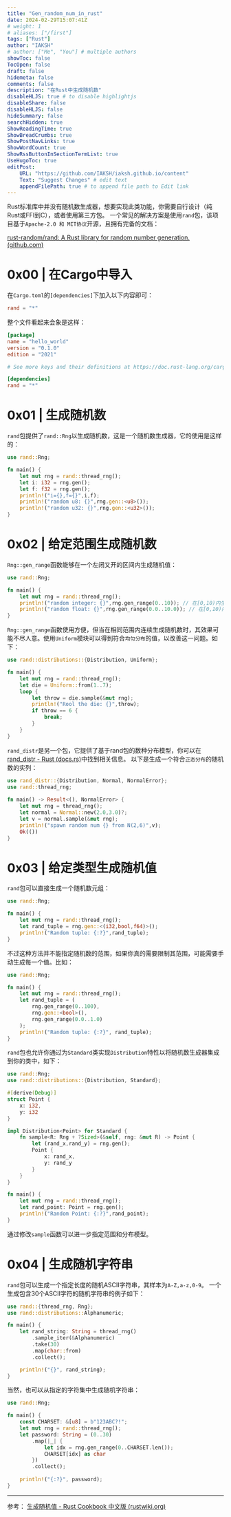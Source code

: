 ```yaml
---
title: "Gen_random_num_in_rust"
date: 2024-02-29T15:07:41Z
# weight: 1
# aliases: ["/first"]
tags: ["Rust"]
author: "IAKSH"
# author: ["Me", "You"] # multiple authors
showToc: false
TocOpen: false
draft: false
hidemeta: false
comments: false
description: "在Rust中生成随机数"
disableHLJS: true # to disable highlightjs
disableShare: false
disableHLJS: false
hideSummary: false
searchHidden: true
ShowReadingTime: true
ShowBreadCrumbs: true
ShowPostNavLinks: true
ShowWordCount: true
ShowRssButtonInSectionTermList: true
UseHugoToc: true
editPost:
    URL: "https://github.com/IAKSH/iaksh.github.io/content"
    Text: "Suggest Changes" # edit text
    appendFilePath: true # to append file path to Edit link
---
```


Rust标准库中并没有随机数生成器，想要实现此类功能，你需要自行设计（纯Rust或FFI到C），或者使用第三方包。
一个常见的解决方案是使用`rand`包，该项目基于`Apache-2.0 和 MIT协议`开源，且拥有完备的文档：
<!--more-->
[rust-random/rand: A Rust library for random number generation. (github.com)](https://github.com/rust-random/rand)

# 0x00 | 在Cargo中导入

在`Cargo.toml`的`[dependencies]`下加入以下内容即可：
```toml
rand = "*"
```
整个文件看起来会象是这样：
```toml
[package]
name = "hello_world"
version = "0.1.0"
edition = "2021"

# See more keys and their definitions at https://doc.rust-lang.org/cargo/reference/manifest.html

[dependencies]
rand = "*"
```

# 0x01 | 生成随机数
`rand`包提供了`rand::Rng`以生成随机数，这是一个随机数生成器，它的使用是这样的：
```rust
use rand::Rng;

fn main() {
	let mut rng = rand::thread_rng();
	let i: i32 = rng.gen();
	let f: f32 = rng.gen();
	println!("i={},f={}",i,f);
	println!("random u8: {}",rng.gen::<u8>());
	println!("random u32: {}",rng.gen::<u32>());
}
```

# 0x02 | 给定范围生成随机数
`Rng::gen_range`函数能够在一个左闭又开的区间内生成随机值：
```rust
use rand::Rng;

fn main() {
	let mut rng = rand::thread_rng();
	println!("random integer: {}",rng.gen_range(0..10)); // 在[0,10)内生成随机整数
	println!("random float: {}",rng.gen_range(0.0..10.0)); // 在[0,10)内生成随机浮点数
}
```
`Rng::gen_range`函数使用方便，但当在相同范围内连续生成随机数时，其效果可能不尽人意。使用`Uniform`模块可以得到符合`均匀分布`的值，以改善这一问题。如下：
```rust
use rand::distributions::{Distribution, Uniform};

fn main() {
	let mut rng = rand::thread_rng();
	let die = Uniform::from(1..7);
	loop {
		let throw = die.sample(&mut rng);
		println!("Rool the die: {}",throw);
		if throw == 6 {
			break;
		}
	}
}
```
`rand_distr`是另一个包，它提供了基于rand包的数种分布模型，你可以在[rand_distr - Rust (docs.rs)](https://docs.rs/rand_distr/0.4.3/rand_distr/index.html)中找到相关信息。
以下是生成一个符合`正态分布`的随机数的实列：
```rust
use rand_distr::{Distribution, Normal, NormalError};
use rand::thread_rng;
  
fn main() -> Result<(), NormalError> {
    let mut rng = thread_rng();
    let normal = Normal::new(2.0,3.0)?;
    let v = normal.sample(&mut rng);
    println!("spawn random num {} from N(2,6)",v);
    Ok(())
}
```


# 0x03 | 给定类型生成随机值
`rand`包可以直接生成一个随机数元组：
```rust
use rand::Rng;

fn main() {
	let mut rng = rand::thread_rng();
	let rand_tuple = rng.gen::<(i32,bool,f64)>();
	println!("Random tuple: {:?}",rand_tuple);
}
```
不过这种方法并不能指定随机数的范围，如果你真的需要限制其范围，可能需要手动生成每一个值。比如：
```rust
use rand::Rng;

fn main() {
    let mut rng = rand::thread_rng();
    let rand_tuple = (
        rng.gen_range(0..100),
        rng.gen::<bool>(),
        rng.gen_range(0.0..1.0)
    );
    println!("Random tuple: {:?}", rand_tuple);
}
```
`rand`包也允许你通过为`Standard`类实现`Distribution`特性以将随机数生成器集成到你的类中，如下：
```rust
use rand::Rng;
use rand::distributions::{Distribution, Standard};

#[derive(Debug)]
struct Point {
	x: i32,
	y: i32
}

impl Distribution<Point> for Standard {
	fn sample<R: Rng + ?Sized>(&self, rng: &mut R) -> Point {
		let (rand_x,rand_y) = rng.gen();
		Point {
			x: rand_x,
			y: rand_y
		}
	}
}

fn main() {
	let mut rng = rand::thread_rng();
	let rand_point: Point = rng.gen();
	println!("Random Point: {:?}",rand_point);
}
```
通过修改`sample`函数可以进一步指定范围和分布模型。

# 0x04 | 生成随机字符串
`rand`包可以生成一个指定长度的随机ASCII字符串，其样本为`A-Z,a-z,0-9`。
一个生成包含30个ASCII字符的随机字符串的例子如下：
```rust
use rand::{thread_rng, Rng};
use rand::distributions::Alphanumeric;

fn main() {
	let rand_string: String = thread_rng()
		.sample_iter(&Alphanumeric)
		.take(30)
		.map(char::from)
		.collect();

	println!("{}", rand_string);
}
```
当然，也可以从指定的字符集中生成随机字符串：
```rust
use rand::Rng;

fn main() {
    const CHARSET: &[u8] = b"123ABC?!";
    let mut rng = rand::thread_rng();
    let password: String = (0..30)
        .map(|_| {
            let idx = rng.gen_range(0..CHARSET.len());
            CHARSET[idx] as char
        })
        .collect();
        
    println!("{:?}", password);
}
```

---
参考：
[生成随机值 - Rust Cookbook 中文版 (rustwiki.org)](https://rustwiki.org/zh-CN/rust-cookbook/algorithms/randomness.html)